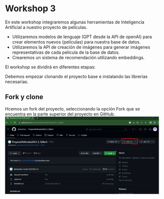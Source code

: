# Workshop 3

En este workshop integraremos algunas herramientas de Inteligencia Artificial a nuestro proyecto de películas. 

- Utilizaremos modelos de lenguaje (GPT desde la API de openAI) para crear elementos nuevos (películas) para nuestra base de datos.
- Utilizaremos la API de creación de imágenes para generar imágenes representativas de cada película de la base de datos.
- Crearemos un sistema de recomendación utilizando embeddings.

El workshop se dividirá en diferentes etapas:

Debemos empezar clonando el proyecto base e instalando las librerías necesarias. 

## Fork y clone

Hcemos un fork del proyecto, seleccionando la opción Fork que se encuentra en la parte superior del proyecto en GitHub.
![Fork 1](imgs/fork1.png)
